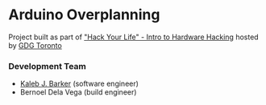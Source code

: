 # Arduino Overplanning #

Project built as part of ["Hack Your Life" - Intro to Hardware Hacking](https://www.meetup.com/GDG-Toronto/events/237808482/) hosted by [GDG Toronto](https://www.meetup.com/GDG-Toronto/)

### Development Team ###

* [Kaleb J. Barker](https://bitbucket.org/brainfork/) (software engineer)
* Bernoel Dela Vega (build engineer)